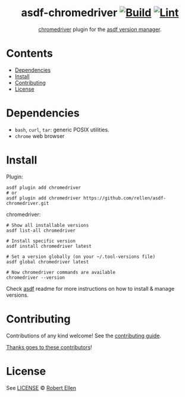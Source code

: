<div align="center">

# asdf-chromedriver [![Build](https://github.com/rellen/asdf-chromedriver/actions/workflows/build.yml/badge.svg)](https://github.com/rellen/asdf-chromedriver/actions/workflows/build.yml) [![Lint](https://github.com/rellen/asdf-chromedriver/actions/workflows/lint.yml/badge.svg)](https://github.com/rellen/asdf-chromedriver/actions/workflows/lint.yml)


[chromedriver](https://chromedriver.chromium.org/) plugin for the [asdf version manager](https://asdf-vm.com).

</div>

# Contents

- [Dependencies](#dependencies)
- [Install](#install)
- [Contributing](#contributing)
- [License](#license)

# Dependencies

- `bash`, `curl`, `tar`: generic POSIX utilities.
- `chrome` web browser

# Install

Plugin:

```shell
asdf plugin add chromedriver
# or
asdf plugin add chromedriver https://github.com/rellen/asdf-chromedriver.git
```

chromedriver:

```shell
# Show all installable versions
asdf list-all chromedriver

# Install specific version
asdf install chromedriver latest

# Set a version globally (on your ~/.tool-versions file)
asdf global chromedriver latest

# Now chromedriver commands are available
chromedriver --version
```

Check [asdf](https://github.com/asdf-vm/asdf) readme for more instructions on how to
install & manage versions.

# Contributing

Contributions of any kind welcome! See the [contributing guide](contributing.md).

[Thanks goes to these contributors](https://github.com/rellen/asdf-chromedriver/graphs/contributors)!

# License

See [LICENSE](LICENSE) © [Robert Ellen](https://github.com/rellen/)
